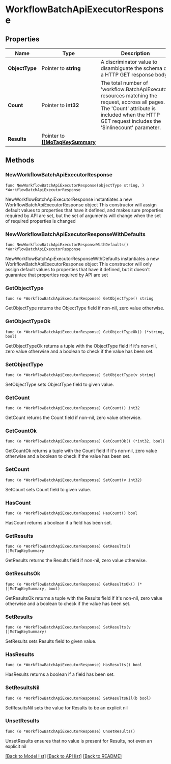 # WorkflowBatchApiExecutorResponse

## Properties

Name | Type | Description | Notes
------------ | ------------- | ------------- | -------------
**ObjectType** | Pointer to **string** | A discriminator value to disambiguate the schema of a HTTP GET response body. | 
**Count** | Pointer to **int32** | The total number of &#39;workflow.BatchApiExecutor&#39; resources matching the request, accross all pages. The &#39;Count&#39; attribute is included when the HTTP GET request includes the &#39;$inlinecount&#39; parameter. | [optional] 
**Results** | Pointer to [**[]MoTagKeySummary**](mo.TagKeySummary.md) |  | [optional] 

## Methods

### NewWorkflowBatchApiExecutorResponse

`func NewWorkflowBatchApiExecutorResponse(objectType string, ) *WorkflowBatchApiExecutorResponse`

NewWorkflowBatchApiExecutorResponse instantiates a new WorkflowBatchApiExecutorResponse object
This constructor will assign default values to properties that have it defined,
and makes sure properties required by API are set, but the set of arguments
will change when the set of required properties is changed

### NewWorkflowBatchApiExecutorResponseWithDefaults

`func NewWorkflowBatchApiExecutorResponseWithDefaults() *WorkflowBatchApiExecutorResponse`

NewWorkflowBatchApiExecutorResponseWithDefaults instantiates a new WorkflowBatchApiExecutorResponse object
This constructor will only assign default values to properties that have it defined,
but it doesn't guarantee that properties required by API are set

### GetObjectType

`func (o *WorkflowBatchApiExecutorResponse) GetObjectType() string`

GetObjectType returns the ObjectType field if non-nil, zero value otherwise.

### GetObjectTypeOk

`func (o *WorkflowBatchApiExecutorResponse) GetObjectTypeOk() (*string, bool)`

GetObjectTypeOk returns a tuple with the ObjectType field if it's non-nil, zero value otherwise
and a boolean to check if the value has been set.

### SetObjectType

`func (o *WorkflowBatchApiExecutorResponse) SetObjectType(v string)`

SetObjectType sets ObjectType field to given value.


### GetCount

`func (o *WorkflowBatchApiExecutorResponse) GetCount() int32`

GetCount returns the Count field if non-nil, zero value otherwise.

### GetCountOk

`func (o *WorkflowBatchApiExecutorResponse) GetCountOk() (*int32, bool)`

GetCountOk returns a tuple with the Count field if it's non-nil, zero value otherwise
and a boolean to check if the value has been set.

### SetCount

`func (o *WorkflowBatchApiExecutorResponse) SetCount(v int32)`

SetCount sets Count field to given value.

### HasCount

`func (o *WorkflowBatchApiExecutorResponse) HasCount() bool`

HasCount returns a boolean if a field has been set.

### GetResults

`func (o *WorkflowBatchApiExecutorResponse) GetResults() []MoTagKeySummary`

GetResults returns the Results field if non-nil, zero value otherwise.

### GetResultsOk

`func (o *WorkflowBatchApiExecutorResponse) GetResultsOk() (*[]MoTagKeySummary, bool)`

GetResultsOk returns a tuple with the Results field if it's non-nil, zero value otherwise
and a boolean to check if the value has been set.

### SetResults

`func (o *WorkflowBatchApiExecutorResponse) SetResults(v []MoTagKeySummary)`

SetResults sets Results field to given value.

### HasResults

`func (o *WorkflowBatchApiExecutorResponse) HasResults() bool`

HasResults returns a boolean if a field has been set.

### SetResultsNil

`func (o *WorkflowBatchApiExecutorResponse) SetResultsNil(b bool)`

 SetResultsNil sets the value for Results to be an explicit nil

### UnsetResults
`func (o *WorkflowBatchApiExecutorResponse) UnsetResults()`

UnsetResults ensures that no value is present for Results, not even an explicit nil

[[Back to Model list]](../README.md#documentation-for-models) [[Back to API list]](../README.md#documentation-for-api-endpoints) [[Back to README]](../README.md)


